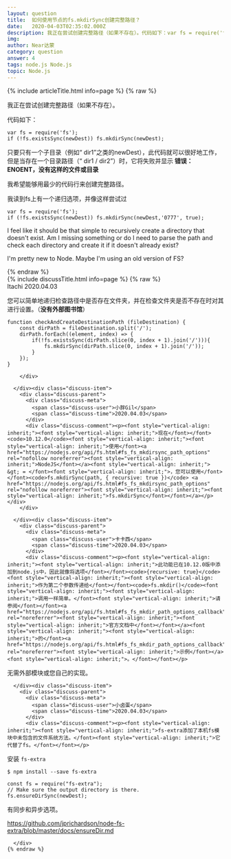 ```yaml
---
layout: question
title:  如何使用节点的fs.mkdirSync创建完整路径？
date:   2020-04-03T02:35:02.000Z
description: 我正在尝试创建完整路径（如果不存在）。代码如下：var fs = require('fs');if (\!fs.existsSync(newDes...
img: 
author: Near达蒙
category: question
answer: 4
tags: node.js Node.js
topic: Node.js
---
```

<div class="article-root">
  <div class="article">
    {% include articleTitle.html info=page %}
    {% raw %}
    <div class="article-content"><p><font style="vertical-align: inherit;"><font style="vertical-align: inherit;">我正在尝试创建完整路径（如果不存在）。</font></font></p>

<p><font style="vertical-align: inherit;"><font style="vertical-align: inherit;">代码如下：</font></font></p>

<pre><code>var fs = require('fs');<font></font>
if (!fs.existsSync(newDest)) fs.mkdirSync(newDest); <font></font>
</code></pre>

<p><font style="vertical-align: inherit;"><font style="vertical-align: inherit;">只要只有一个子目录（例如“ dir1”之类的newDest），此代码就可以很好地工作，但是当存在一个目录路径（“ dir1 / dir2”）时，它将失败并显示 
 </font></font><strong><font style="vertical-align: inherit;"><font style="vertical-align: inherit;">错误：ENOENT，没有这样的文件或目录</font></font></strong></p>

<p><font style="vertical-align: inherit;"><font style="vertical-align: inherit;">我希望能够用最少的代码行来创建完整路径。</font></font></p>

<p><font style="vertical-align: inherit;"><font style="vertical-align: inherit;">我读到fs上有一个递归选项，并像这样尝试过</font></font></p>

<pre><code>var fs = require('fs');<font></font>
if (!fs.existsSync(newDest)) fs.mkdirSync(newDest,'0777', true);<font></font>
</code></pre>

<p>I feel like it should be that simple to recursively create a directory that doesn't exist. Am I missing something or do I need to parse the path and check each directory and create it if it doesn't already exist?</p>

<p>I'm pretty new to Node. Maybe I'm using an old version of FS?</p></div>
    {% endraw %}
  </div>

  <div class="discuss-wrapper">
    {% include discussTitle.html info=page %}
    {% raw %}
    <div class="discuss-item">
        <div class="discuss-parent">
          <div class="discuss-meta">
            <span class="discuss-user">Itachi</span>
            <span class="discuss-time">2020.04.03</span>
          </div>
          <div class="discuss-comment"><p><font style="vertical-align: inherit;"><font style="vertical-align: inherit;">您可以简单地递归检查路径中是否存在文件夹，并在检查文件夹是否不存在时对其进行设置。</font><font style="vertical-align: inherit;">（</font></font><strong><font style="vertical-align: inherit;"><font style="vertical-align: inherit;">没有外部图书馆</font></font></strong><font style="vertical-align: inherit;"><font style="vertical-align: inherit;">）</font></font></p>

<pre><code>function checkAndCreateDestinationPath (fileDestination) {<font></font>
    const dirPath = fileDestination.split('/');<font></font>
    dirPath.forEach((element, index) =&gt; {<font></font>
        if(!fs.existsSync(dirPath.slice(0, index + 1).join('/'))){<font></font>
            fs.mkdirSync(dirPath.slice(0, index + 1).join('/')); <font></font>
        }<font></font>
    });<font></font>
}<font></font>
</code></pre></div>
        </div>
        
      </div><div class="discuss-item">
        <div class="discuss-parent">
          <div class="discuss-meta">
            <span class="discuss-user">小胖Gil</span>
            <span class="discuss-time">2020.04.03</span>
          </div>
          <div class="discuss-comment"><p><font style="vertical-align: inherit;"><font style="vertical-align: inherit;">现在</font></font><code>10.12.0</code><font style="vertical-align: inherit;"><font style="vertical-align: inherit;">使用</font><a href="https://nodejs.org/api/fs.html#fs_fs_mkdirsync_path_options" rel="nofollow noreferrer"><font style="vertical-align: inherit;">NodeJS</font></a><font style="vertical-align: inherit;"> &gt; = </font><font style="vertical-align: inherit;">，您可以使用</font></font><code>fs.mkdirSync(path, { recursive: true })</code> <a href="https://nodejs.org/api/fs.html#fs_fs_mkdirsync_path_options" rel="nofollow noreferrer"><font style="vertical-align: inherit;"><font style="vertical-align: inherit;">fs.mkdirSync</font></font></a></p></div>
        </div>
        
      </div><div class="discuss-item">
        <div class="discuss-parent">
          <div class="discuss-meta">
            <span class="discuss-user">卡卡西</span>
            <span class="discuss-time">2020.04.03</span>
          </div>
          <div class="discuss-comment"><p><font style="vertical-align: inherit;"><font style="vertical-align: inherit;">此功能已在10.12.0版中添加到node.js中，因此就像将选项</font></font><code>{recursive: true}</code><font style="vertical-align: inherit;"><font style="vertical-align: inherit;">作为第二个参数传递给</font></font><code>fs.mkdir()</code><font style="vertical-align: inherit;"><font style="vertical-align: inherit;">调用一样简单。</font><font style="vertical-align: inherit;">请参阅</font></font><a href="https://nodejs.org/api/fs.html#fs_fs_mkdir_path_options_callback" rel="noreferrer"><font style="vertical-align: inherit;"><font style="vertical-align: inherit;">官方文档中</font></font></a><font style="vertical-align: inherit;"><font style="vertical-align: inherit;">的</font><a href="https://nodejs.org/api/fs.html#fs_fs_mkdir_path_options_callback" rel="noreferrer"><font style="vertical-align: inherit;">示例</font></a><font style="vertical-align: inherit;">。</font></font></p>

<p><font style="vertical-align: inherit;"><font style="vertical-align: inherit;">无需外部模块或您自己的实现。</font></font></p></div>
        </div>
        
      </div><div class="discuss-item">
        <div class="discuss-parent">
          <div class="discuss-meta">
            <span class="discuss-user">小卤蛋</span>
            <span class="discuss-time">2020.04.03</span>
          </div>
          <div class="discuss-comment"><p><font style="vertical-align: inherit;"><font style="vertical-align: inherit;">fs-extra添加了本机fs模块中未包含的文件系统方法。</font><font style="vertical-align: inherit;">它代替了fs。</font></font></p>

<p><font style="vertical-align: inherit;"><font style="vertical-align: inherit;">安装 </font></font><code>fs-extra</code></p>

<p><code>$ npm install --save fs-extra</code></p>

<pre><code>const fs = require("fs-extra");<font></font>
// Make sure the output directory is there.<font></font>
fs.ensureDirSync(newDest);<font></font>
</code></pre>

<p><font style="vertical-align: inherit;"><font style="vertical-align: inherit;">有同步和异步选项。</font></font></p>

<p><a href="https://github.com/jprichardson/node-fs-extra/blob/master/docs/ensureDir.md" rel="noreferrer"><font style="vertical-align: inherit;"><font style="vertical-align: inherit;">https://github.com/jprichardson/node-fs-extra/blob/master/docs/ensureDir.md</font></font></a></p></div>
        </div>
        
      </div>
    {% endraw %}
  </div>
<div>
